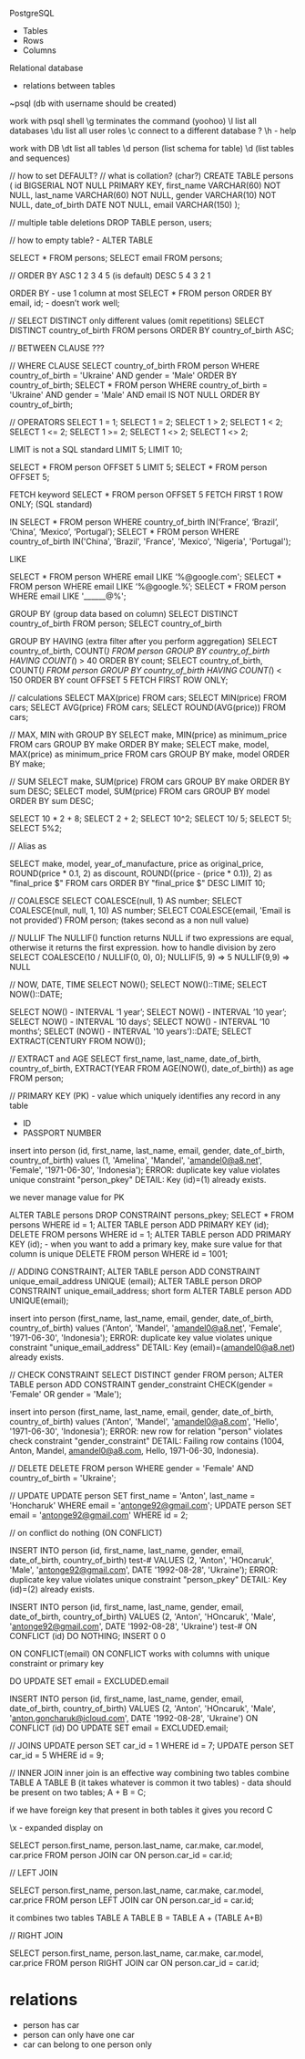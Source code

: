 PostgreSQL

* Tables
* Rows
* Columns

Relational database
- relations between tables

~psql (db with username should be created)

work with psql shell
\g terminates the command (yoohoo)
\l list all databases
\du list all user roles
\c connect to a different database
\? \h - help

work with DB
\dt list all tables
\d person (list schema for table)
\d (list tables and sequences)

// how to set DEFAULT?
// what is collation? (char?)
CREATE TABLE persons (
	id BIGSERIAL NOT NULL PRIMARY KEY,
	first_name VARCHAR(60) NOT NULL,
	last_name VARCHAR(60) NOT NULL,
	gender VARCHAR(10) NOT NULL,
	date_of_birth DATE NOT NULL,
	email VARCHAR(150)
);

// multiple table deletions
DROP TABLE person, users;

// how to empty table? - ALTER TABLE

SELECT * FROM persons;
SELECT email FROM persons;

// ORDER BY
ASC 1 2 3 4 5 (is default)
DESC 5 4 3 2 1

ORDER BY - use 1 column at most
SELECT * FROM person ORDER BY email, id; - doesn’t work well;

// SELECT DISTINCT only different values (omit repetitions)
SELECT DISTINCT country_of_birth FROM persons ORDER BY country_of_birth ASC;

// BETWEEN CLAUSE
???

// WHERE CLAUSE
SELECT country_of_birth FROM person WHERE country_of_birth = 'Ukraine' AND gender = 'Male' ORDER BY country_of_birth;
SELECT * FROM person WHERE country_of_birth = 'Ukraine' AND gender = 'Male' AND email IS NOT NULL ORDER BY country_of_birth;

// OPERATORS
SELECT 1 = 1;
SELECT 1 = 2;
SELECT 1 > 2;
SELECT 1 < 2;
SELECT 1 <= 2;
SELECT 1 >= 2;
SELECT 1 <> 2;
SELECT 1 <> 2;

LIMIT is not a SQL standard
LIMIT 5;
LIMIT 10;

SELECT * FROM person OFFSET 5 LIMIT 5;
SELECT * FROM person OFFSET 5;

FETCH keyword
SELECT * FROM person OFFSET 5 FETCH FIRST 1 ROW ONLY; (SQL standard)

IN
SELECT * FROM person WHERE country_of_birth IN(‘France’, ‘Brazil’, ‘China’, ‘Mexico’, ‘Portugal’);
SELECT * FROM person WHERE country_of_birth IN('China', 'Brazil', 'France', 'Mexico', 'Nigeria', 'Portugal');

LIKE

SELECT * FROM person WHERE email LIKE ‘%@google.com';
SELECT * FROM person WHERE email LIKE ‘%@google.%’;
SELECT * FROM person WHERE email LIKE '______@%';

GROUP BY (group data based on column)
SELECT DISTINCT country_of_birth FROM person;
SELECT country_of_birth

GROUP BY HAVING (extra filter after you perform aggregation)
SELECT country_of_birth, COUNT(*) FROM person GROUP BY country_of_birth HAVING COUNT(*) > 40 ORDER BY count;
SELECT country_of_birth, COUNT(*) FROM person GROUP BY country_of_birth HAVING COUNT(*) < 150 ORDER BY count OFFSET 5 FETCH FIRST ROW ONLY;

// calculations
SELECT MAX(price) FROM cars;
SELECT MIN(price) FROM cars;
SELECT AVG(price) FROM cars;
SELECT ROUND(AVG(price)) FROM cars;

// MAX, MIN with GROUP BY
SELECT make, MIN(price) as minimum_price FROM cars GROUP BY make ORDER BY make;
SELECT make, model, MAX(price) as minimum_price FROM cars GROUP BY make, model ORDER BY make;

// SUM
SELECT make, SUM(price) FROM cars GROUP BY make ORDER BY sum DESC;
SELECT model, SUM(price) FROM cars GROUP BY model ORDER BY sum DESC;

SELECT 10 * 2 + 8;
SELECT 2 + 2;
SELECT 10^2;
SELECT 10/ 5;
SELECT 5!;
SELECT 5%2;

// Alias
as


SELECT
	make,
	model,
	year_of_manufacture,
	price as original_price,
	ROUND(price * 0.1, 2) as discount,
	ROUND((price - (price * 0.1)), 2) as "final_price $"
FROM cars
ORDER BY "final_price $" DESC
LIMIT 10;

// COALESCE
SELECT COALESCE(null, 1) AS number;
SELECT COALESCE(null, null, 1, 10) AS number;
SELECT COALESCE(email, 'Email is not provided') FROM person; (takes second as a non null value)

// NULLIF
The NULLIF() function returns NULL if two expressions are equal, otherwise it returns the first expression.
how to handle division by zero SELECT COALESCE(10 / NULLIF(0, 0), 0);
NULLIF(5, 9) => 5
NULLIF(9,9) => NULL

// NOW, DATE, TIME
SELECT NOW();
SELECT NOW()::TIME;
SELECT NOW()::DATE;

SELECT NOW() - INTERVAL ‘1 year’;
SELECT NOW() - INTERVAL ’10 year’;
SELECT NOW() - INTERVAL ’10 days’;
SELECT NOW() - INTERVAL ’10 months’;
SELECT (NOW() - INTERVAL '10 years')::DATE;
SELECT EXTRACT(CENTURY FROM NOW());

// EXTRACT and AGE
SELECT first_name, last_name, date_of_birth, country_of_birth, EXTRACT(YEAR FROM AGE(NOW(), date_of_birth)) as age FROM person;

// PRIMARY KEY (PK) - value which uniquely identifies any record in any table
- ID
- PASSPORT NUMBER

insert into person (id, first_name, last_name, email, gender, date_of_birth, country_of_birth) values (1, 'Amelina', 'Mandel', 'amandel0@a8.net', 'Female', '1971-06-30', 'Indonesia');
ERROR:  duplicate key value violates unique constraint "person_pkey"
DETAIL:  Key (id)=(1) already exists.

we never manage value for PK

ALTER TABLE persons DROP CONSTRAINT persons_pkey;
SELECT * FROM persons WHERE id = 1;
ALTER TABLE person ADD PRIMARY KEY (id);
DELETE FROM persons WHERE id = 1;
ALTER TABLE person ADD PRIMARY KEY (id); - when you want to add a primary key, make sure value for that column is unique
DELETE FROM person WHERE id = 1001;

// ADDING CONSTRAINT;
ALTER TABLE person ADD CONSTRAINT unique_email_address UNIQUE (email);
ALTER TABLE person DROP CONSTRAINT unique_email_address;
short form ALTER TABLE person ADD UNIQUE(email);

insert into person (first_name, last_name, email, gender, date_of_birth, country_of_birth) values ('Anton', 'Mandel', 'amandel0@a8.net', 'Female', '1971-06-30', 'Indonesia');
ERROR:  duplicate key value violates unique constraint "unique_email_address"
DETAIL:  Key (email)=(amandel0@a8.net) already exists.

// CHECK CONSTRAINT
SELECT DISTINCT gender FROM person;
ALTER TABLE person ADD CONSTRAINT gender_constraint CHECK(gender = 'Female' OR gender = 'Male');

insert into person (first_name, last_name, email, gender, date_of_birth, country_of_birth) values ('Anton', 'Mandel', 'amandel0@a8.com', 'Hello', '1971-06-30', 'Indonesia');
ERROR:  new row for relation "person" violates check constraint "gender_constraint"
DETAIL:  Failing row contains (1004, Anton, Mandel, amandel0@a8.com, Hello, 1971-06-30, Indonesia).

// DELETE
DELETE FROM person WHERE gender = 'Female' AND country_of_birth = 'Ukraine';

// UPDATE
UPDATE person SET first_name = 'Anton', last_name = 'Honcharuk' WHERE email = 'antonge92@gmail.com';
UPDATE person SET email = 'antonge92@gmail.com' WHERE id = 2;

// on conflict do nothing (ON CONFLICT)

INSERT INTO person (id, first_name, last_name, gender, email, date_of_birth, country_of_birth)
test-# VALUES (2, 'Anton', 'HOncaruk', 'Male', 'antonge92@gmail.com', DATE '1992-08-28', 'Ukraine');
ERROR:  duplicate key value violates unique constraint "person_pkey"
DETAIL:  Key (id)=(2) already exists.

INSERT INTO person (id, first_name, last_name, gender, email, date_of_birth, country_of_birth)
VALUES (2, 'Anton', 'HOncaruk', 'Male', 'antonge92@gmail.com', DATE '1992-08-28', 'Ukraine')
test-# ON CONFLICT (id) DO NOTHING;
INSERT 0 0

ON CONFLICT(email)
ON CONFLICT works with columns with unique constraint or primary key

DO UPDATE SET email = EXCLUDED.email

INSERT INTO person (id, first_name, last_name, gender, email, date_of_birth, country_of_birth)
VALUES (2, 'Anton', 'HOncaruk', 'Male', 'anton.goncharuk@icloud.com', DATE '1992-08-28', 'Ukraine')
ON CONFLICT (id) DO UPDATE SET email = EXCLUDED.email;

// JOINS
UPDATE person SET car_id = 1 WHERE id = 7;
UPDATE person SET car_id = 5 WHERE id = 9;

// INNER JOIN
inner join is an effective way combining two tables
combine TABLE A TABLE B (it takes whatever is common it two tables) - data should be present on two tables;
A + B = C;

if we have foreign key that present in both tables it gives you record C

\x - expanded display on

SELECT person.first_name, person.last_name, car.make, car.model, car.price
FROM person
JOIN car ON person.car_id = car.id;

// LEFT JOIN

SELECT person.first_name, person.last_name, car.make, car.model, car.price
FROM person
LEFT JOIN car ON person.car_id = car.id;

it combines two tables
TABLE A TABLE B = TABLE A  + (TABLE A+B)

// RIGHT JOIN

SELECT person.first_name, person.last_name, car.make, car.model, car.price
FROM person
RIGHT JOIN car ON person.car_id = car.id;

# relations

* person has car
* person can only have one car
* car can belong to one person only
